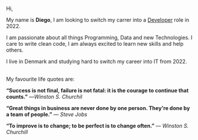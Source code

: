  Hi,

My name is <b>Diego</b>, I am looking to switch my carrer into a <a href="https://diegopierleoni.medium.com/">Developer<a> role in 2022.

I am passionate about all things Programming, Data and new Technologies. I care to write clean code, I am always excited to learn new skills and help others.

I live in Denmark and studying hard to switch my career into IT from 2022.
  <br>
  <br>
 
My favourite life quotes are:
  <br>
  
  <b> “Success is not final, failure is not fatal: it is the courage to continue that counts.”</b>
  ―<i>Winston S. Churchil</i>
  
  <b> “Great things in business are never done by one person. They're done by a team of people.”</b>
  ― <i>Steve Jobs</i>
  
  <b>“To improve is to change; to be perfect is to change often.”</b>
  ― <i>Winston S. Churchill</i>



 


<!---
TechDPi/TechDPi is a ✨ special ✨ repository because its `README.md` (this file) appears on your GitHub profile.
You can click the Preview link to take a look at your changes.
--->
